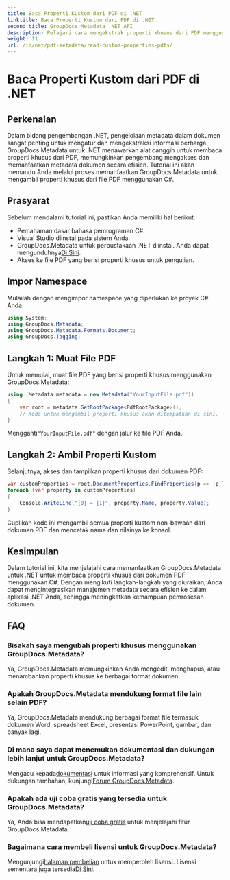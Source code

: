 ```yaml
---
title: Baca Properti Kustom dari PDF di .NET
linktitle: Baca Properti Kustom dari PDF di .NET
second_title: GroupDocs.Metadata .NET API
description: Pelajari cara mengekstrak properti khusus dari PDF menggunakan GroupDocs.Metadata untuk .NET. Selami manajemen metadata dokumen dengan C#.
weight: 11
url: /id/net/pdf-metadata/read-custom-properties-pdfs/
---
```


# Baca Properti Kustom dari PDF di .NET

## Perkenalan
Dalam bidang pengembangan .NET, pengelolaan metadata dalam dokumen sangat penting untuk mengatur dan mengekstraksi informasi berharga. GroupDocs.Metadata untuk .NET menawarkan alat canggih untuk membaca properti khusus dari PDF, memungkinkan pengembang mengakses dan memanfaatkan metadata dokumen secara efisien. Tutorial ini akan memandu Anda melalui proses memanfaatkan GroupDocs.Metadata untuk mengambil properti khusus dari file PDF menggunakan C#.
## Prasyarat
Sebelum mendalami tutorial ini, pastikan Anda memiliki hal berikut:
- Pemahaman dasar bahasa pemrograman C#.
- Visual Studio diinstal pada sistem Anda.
- GroupDocs.Metadata untuk perpustakaan .NET diinstal. Anda dapat mengunduhnya[Di Sini](https://releases.groupdocs.com/metadata/net/).
- Akses ke file PDF yang berisi properti khusus untuk pengujian.

## Impor Namespace
Mulailah dengan mengimpor namespace yang diperlukan ke proyek C# Anda:
```csharp
using System;
using GroupDocs.Metadata;
using GroupDocs.Metadata.Formats.Document;
using GroupDocs.Tagging;
```
## Langkah 1: Muat File PDF
Untuk memulai, muat file PDF yang berisi properti khusus menggunakan GroupDocs.Metadata:
```csharp
using (Metadata metadata = new Metadata("YourInputFile.pdf"))
{
    var root = metadata.GetRootPackage<PdfRootPackage>();
    // Kode untuk mengambil properti khusus akan ditempatkan di sini.
}
```
 Mengganti`"YourInputFile.pdf"` dengan jalur ke file PDF Anda.
## Langkah 2: Ambil Properti Kustom
Selanjutnya, akses dan tampilkan properti khusus dari dokumen PDF:
```csharp
var customProperties = root.DocumentProperties.FindProperties(p => !p.Tags.Contains(Tags.Document.BuiltIn));
foreach (var property in customProperties)
{
    Console.WriteLine("{0} = {1}", property.Name, property.Value);
}
```
Cuplikan kode ini mengambil semua properti kustom non-bawaan dari dokumen PDF dan mencetak nama dan nilainya ke konsol.

## Kesimpulan
Dalam tutorial ini, kita menjelajahi cara memanfaatkan GroupDocs.Metadata untuk .NET untuk membaca properti khusus dari dokumen PDF menggunakan C#. Dengan mengikuti langkah-langkah yang diuraikan, Anda dapat mengintegrasikan manajemen metadata secara efisien ke dalam aplikasi .NET Anda, sehingga meningkatkan kemampuan pemrosesan dokumen.

## FAQ
### Bisakah saya mengubah properti khusus menggunakan GroupDocs.Metadata?
Ya, GroupDocs.Metadata memungkinkan Anda mengedit, menghapus, atau menambahkan properti khusus ke berbagai format dokumen.
### Apakah GroupDocs.Metadata mendukung format file lain selain PDF?
Ya, GroupDocs.Metadata mendukung berbagai format file termasuk dokumen Word, spreadsheet Excel, presentasi PowerPoint, gambar, dan banyak lagi.
### Di mana saya dapat menemukan dokumentasi dan dukungan lebih lanjut untuk GroupDocs.Metadata?
 Mengacu kepada[dokumentasi](https://tutorials.groupdocs.com/metadata/net/) untuk informasi yang komprehensif. Untuk dukungan tambahan, kunjungi[Forum GroupDocs.Metadata](https://forum.groupdocs.com/c/metadata/14).
### Apakah ada uji coba gratis yang tersedia untuk GroupDocs.Metadata?
 Ya, Anda bisa mendapatkan[uji coba gratis](https://releases.groupdocs.com/) untuk menjelajahi fitur GroupDocs.Metadata.
### Bagaimana cara membeli lisensi untuk GroupDocs.Metadata?
 Mengunjungi[halaman pembelian](https://purchase.groupdocs.com/buy) untuk memperoleh lisensi. Lisensi sementara juga tersedia[Di Sini](https://purchase.groupdocs.com/temporary-license/).